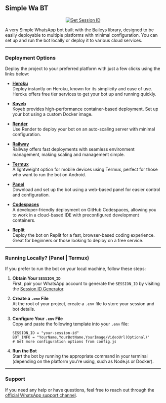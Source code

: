 ## Simple Wa BT

<p align="center">
  <a href="https://rudhrasession.vercel.app/">
    <img src="https://img.shields.io/badge/Get%20Session%20ID-000?style=for-the-badge&logo=server&logoColor=white" alt="Get Session ID"/>
  </a>
</p>

A very Simple WhatsApp bot built with the Baileys library, designed to be easily deployable to multiple platforms with minimal configuration. You can set up and run the bot locally or deploy it to various cloud services.

---

### Deployment Options

Deploy the project to your preferred platform with just a few clicks using the links below:

- **[Heroku](https://www.heroku.com/deploy?template=https://github.com/princerudh/rudhra-bot)**  
  Deploy instantly on Heroku, known for its simplicity and ease of use. Heroku offers free tier services to get your bot up and running quickly.

- **[Koyeb](https://app.koyeb.com/services/deploy?type=docker&image=docker.io/princerudh/rudhra-bot&name=rudhra-bot-demo&env[SESSION_ID]=Session~&env[BOT_INFO]=ᴀsᴛʀᴏ;ғxᴏᴘ-ᴍᴅ&env[SUDO]=2348039607375&env[ANTILINK]=true&env[PORT]=8000&service_type=worker)**  
  Koyeb provides high-performance container-based deployment. Set up your bot using a custom Docker image.

- **[Render](https://render.com/deploy?repo=https://github.com/princerudh/rudhra-bot&env=SESSION_ID,BOT_INFO)**  
  Use Render to deploy your bot on an auto-scaling server with minimal configuration.

- **[Railway](https://railway.app/new/template?template=https://github.com/princerudh/rudhra-bot&envs=SESSION_ID,BOT_INFO)**  
  Railway offers fast deployments with seamless environment management, making scaling and management simple.

- **[Termux](https://github.com/princerudh/rudhra-bot/blob/master/media/termux.md)**  
  A lightweight option for mobile devices using Termux, perfect for those who want to run the bot on Android.

- **[Panel](https://github.com/princerudh/rudhra-bot/releases/)**  
  Download and set up the bot using a web-based panel for easier control and configuration.

- **[Codespaces](https://github.com/codespaces/new?skip_quickstart=true&machine=standardLinux32gb&repo=843557699&ref=master&devcontainer_path=.devcontainer%2Fdevcontainer.json&geo=EuropeWest)**  
  A developer-friendly deployment on GitHub Codespaces, allowing you to work in a cloud-based IDE with preconfigured development containers.

- **[Replit](https://replit.com/~)**  
  Deploy the bot on Replit for a fast, browser-based coding experience. Great for beginners or those looking to deploy on a free service.

---

### Running Locally? (Panel | Termux)

If you prefer to run the bot on your local machine, follow these steps:

1. **Obtain Your `SESSION_ID`**  
   First, pair your WhatsApp account to generate the `SESSION_ID` by visiting the [Session ID Generator](https://rudhrasession.vercel.app/).

2. **Create a `.env` File**  
   At the root of your project, create a `.env` file to store your session and bot details.

3. **Configure Your `.env` File**  
   Copy and paste the following template into your `.env` file:

   ```env
   SESSION_ID = "your-session-id"
   BOT_INFO = "YourName,YourBotName,YourImage/VideoUrl(Optional)"
   # Get more configuration options from config.js
   ```

4. **Run the Bot**  
   Start the bot by running the appropriate command in your terminal (depending on the platform you're using, such as Node.js or Docker).

---

### Support

If you need any help or have questions, feel free to reach out through the [official WhatsApp support channel](https://whatsapp.com/channel/0029VambPbJ2f3ERs37HvM2J).
